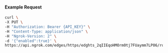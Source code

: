 <!-- Code generated for API Clients. DO NOT EDIT. -->

#### Example Request

```bash
curl \
-X PUT \
-H "Authorization: Bearer {API_KEY}" \
-H "Content-Type: application/json" \
-H "Ngrok-Version: 2" \
-d '{"enabled":true}' \
https://api.ngrok.com/edges/https/edghts_2qIIEqoHMOrm0tj7FUaymm7LP06/routes/edghtsrt_2qIIErQaFGrdpqAJtB5K83lLnLL/websocket_tcp_converter
```
